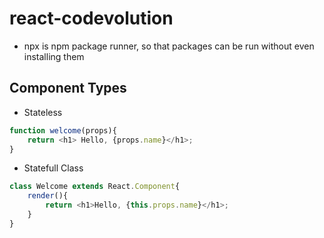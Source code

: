 # react-codevolution

- npx is npm package runner, so that packages can be run without even installing them

Component Types
---
- Stateless
``` Javascript
function welcome(props){
    return <h1> Hello, {props.name}</h1>;
}
```
- Statefull Class
``` Javascript
class Welcome extends React.Component{
    render(){
        return <h1>Hello, {this.props.name}</h1>;
    }
}
```

